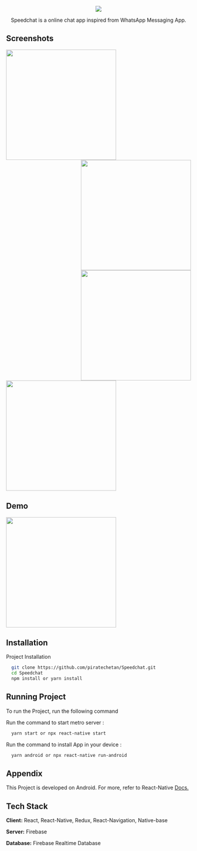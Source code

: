 
<p align="center"><img src="https://www.linkpicture.com/q/IMG_20210616_164059.jpg" align="center"/></p>

<p align="center">Speedchat is a online chat app inspired from WhatsApp Messaging App.</p>

## Screenshots
<img src="https://www.linkpicture.com/q/Screenshot_2021-06-16-17-15-06-305_com.speedchat_google-pixel4-clearlywhite-portrait.png" width=300 align="left"/>
<img src="https://www.linkpicture.com/q/Screenshot_2021-06-16-16-28-14-857_com.speedchat_google-pixel4-clearlywhite-portrait.png" width=300 align="right"/>
<img src="https://www.linkpicture.com/q/Screenshot_2021-06-16-17-15-14-700_com.speedchat_google-pixel4-clearlywhite-portrait.png" width=300 align="right"/>
<img src="https://www.linkpicture.com/q/Screenshot_2021-06-16-16-28-25-998_com.speedchat_google-pixel4-clearlywhite-portrait.png" width=300 />


## Demo
<img src="https://www.linkpicture.com/q/ezgif-4-8ca663868506.gif" width=300 />


## Installation

Project Installation

```bash
  git clone https://github.com/piratechetan/Speedchat.git
  cd Speedchat
  npm install or yarn install
```

## Running Project

To run the Project, run the following command

Run the command to start metro server :

```bash
  yarn start or npx react-native start
```

Run the command to install App in your device :

```bash
  yarn android or npx react-native run-android
```

## Appendix

This Project is developed on Android. For more, refer to React-Native [Docs.](https://reactnative.dev/docs/getting-started)

## Tech Stack

**Client:** React, React-Native, Redux, React-Navigation, Native-base

**Server:** Firebase

**Database:** Firebase Realtime Database
